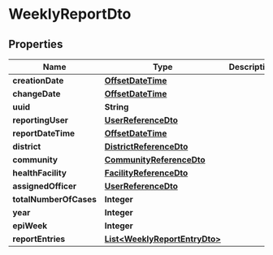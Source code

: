 # WeeklyReportDto

## Properties

| Name                   | Type                                                            | Description | Notes      |
| ---------------------- | --------------------------------------------------------------- | ----------- | ---------- |
| **creationDate**       | [**OffsetDateTime**](OffsetDateTime.md)                         |             | [optional] |
| **changeDate**         | [**OffsetDateTime**](OffsetDateTime.md)                         |             | [optional] |
| **uuid**               | **String**                                                      |             | [optional] |
| **reportingUser**      | [**UserReferenceDto**](UserReferenceDto.md)                     |             | [optional] |
| **reportDateTime**     | [**OffsetDateTime**](OffsetDateTime.md)                         |             | [optional] |
| **district**           | [**DistrictReferenceDto**](DistrictReferenceDto.md)             |             | [optional] |
| **community**          | [**CommunityReferenceDto**](CommunityReferenceDto.md)           |             | [optional] |
| **healthFacility**     | [**FacilityReferenceDto**](FacilityReferenceDto.md)             |             | [optional] |
| **assignedOfficer**    | [**UserReferenceDto**](UserReferenceDto.md)                     |             | [optional] |
| **totalNumberOfCases** | **Integer**                                                     |             | [optional] |
| **year**               | **Integer**                                                     |             | [optional] |
| **epiWeek**            | **Integer**                                                     |             | [optional] |
| **reportEntries**      | [**List&lt;WeeklyReportEntryDto&gt;**](WeeklyReportEntryDto.md) |             | [optional] |
